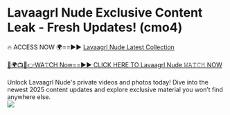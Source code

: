 # Lavaagrl Nude Exclusive Content Leak - Fresh Updates! (cmo4)

🔥 ACCESS NOW 🌍==►► <a href="https://tinyurl.com/yc657z5k" rel="nofollow">Lavaagrl Nude Latest Collection</a>
<br><br>
[🔴🌍📺📱👉WA𝚃CH Now==►► CLICK HERE TO Lavaagrl Nude 𝚆𝙰𝚃𝙲𝙷 NOW](https://tinyurl.com/yc657z5k)
<br><br>
Unlock Lavaagrl Nude's private videos and photos today! Dive into the newest 2025 content updates and explore exclusive material you won’t find anywhere else.
<br>
<a href="https://tinyurl.com/yc657z5k" rel="nofollow" data-target="animated-image.originalLink"><img src="https://camo.githubusercontent.com/8a4f000d20f83aca3bf7ec5f350d767afa0574a8a352519fd8cfa583a6f93a33/68747470733a2f2f692e696d6775722e636f6d2f644a486b345a712e676966" data-canonical-src="https://i.imgur.com/dJHk4Zq.gif" style="max-width: 100%; display: inline-block;" data-target="animated-image.originalImage"></a>
<br>
